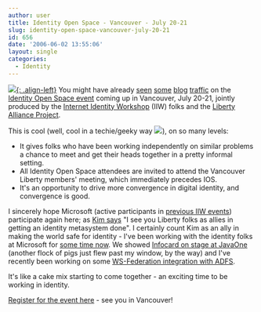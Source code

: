 ```yaml
---
author: user
title: Identity Open Space - Vancouver - July 20-21
slug: identity-open-space-vancouver-july-20-21
id: 656
date: '2006-06-02 13:55:06'
layout: single
categories:
  - Identity
---
```


[![](http://iiw.windley.com/images/0/09/IOS2new.jpg){: .align-left}](http://iiw.windley.com/wiki/IdentityOpenSpace) You might have already [seen](http://www.identitywoman.net/?p=344) [some](http://connectid.blogspot.com/2006/06/iiw-lap.html) [blog](http://www.xmlgrrl.com/blog/archives/2006/06/01/celebrity-deathmatch/) [traffic](http://netmesh.info/jernst/2006/06/02#un-liberty-2006-07) on the [Identity Open Space event](http://iiw.windley.com/wiki/IdentityOpenSpace) coming up in Vancouver, July 20-21, jointly produced by the [Internet Identity Workshop](http://iiw.windley.com/wiki/Workshop2006) (IIW) folks and the [Liberty Alliance Project](http://projectliberty.org/).

This is cool (well, cool in a techie/geeky way ![](http://blogs.sun.com/roller/images/smileys/smile.gif)), on so many levels:

*   It gives folks who have been working independently on similar problems a chance to meet and get their heads together in a pretty informal setting.
*   All Identity Open Space attendees are invited to attend the Vancouver Liberty members' meeting, which immediately precedes IOS.
*   It's an opportunity to drive more convergence in digital identity, and convergence is good.

I sincerely hope Microsoft (active participants in [previous IIW events](http://www.identityblog.com/?p=438)) participate again here; as [Kim says](http://www.identityblog.com/?p=460) "I see you Liberty folks as allies in getting an identity metasystem done". I certainly count Kim as an ally in making the world safe for identity - I've been working with the identity folks at Microsoft for [some time now](http://blogs.sun.com/roller/page/superpat?entry=sun_microsoft_press_conference). We showed [Infocard on stage at JavaOne](http://www.identityblog.com/?p=457) (another flock of pigs just flew past my window, by the way) and I've recently been working on some [WS-Federation integration with ADFS](http://blogs.sun.com/roller/page/superpat?entry=customer_sabotage_just_what_you).

It's like a cake mix starting to come together - an exciting time to be working in identity.

[Register for the event here](https://www.projectliberty.org/scripts/ID_OpenSpace.asp) - see you in Vancouver!